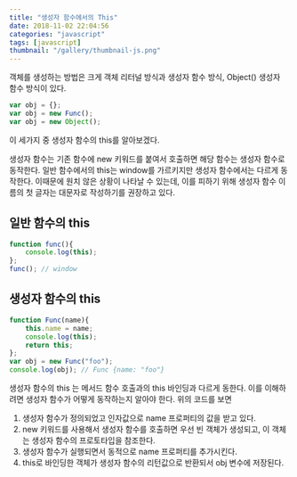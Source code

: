 ```yaml
---
title: "생성자 함수에서의 This"
date: 2018-11-02 22:04:56
categories: "javascript"
tags: [javascript]
thumbnail: "/gallery/thumbnail-js.png"
---
```


객체를 생성하는 방법은 크게 객체 리터널 방식과 생성자 함수 방식, Object() 생성자 함수 방식이 있다. 

<!-- more -->

```javascript
var obj = {};
var obj = new Func();
var obj = new Object();
```

이 세가지 중 생성자 함수의 this를 알아보겠다.

생성자 함수는 기존 함수에 new 키워드를 붙여서 호출하면 해당 함수는 생성자 함수로 동작한다. 일반 함수에서의 this는 window를 가르키지만 생성자 함수에서는 다르게 동작한다. 이때문에 원치 않은 상황이 나타날 수 있는데, 이를 피하기 위해 생성자 함수 이름의 첫 글자는 대문자로 작성하기를 권장하고 있다. 

## 일반 함수의 this

```javascript
function func(){
    console.log(this);
};
func(); // window
```

## 생성자 함수의 this

```javascript
function Func(name){
    this.name = name;
    console.log(this);
    return this;
};
var obj = new Func("foo");
console.log(obj); // Func {name: "foo"}
```

생성자 함수의 this 는 메서드 함수 호출과의 this 바인딩과 다르게 동한다. 이를 이해하려면 생성자 함수가 어떻게 동작하는지 알아야 한다. 위의 코드를 보면 

1. 생성자 함수가 정의되었고 인자값으로 name 프로퍼티의 값을 받고 있다. 
2. new 키워드를 사용해서 생성자 함수를 호출하면 우선 빈 객체가 생성되고, 이 객체는 생성자 함수의 프로토타입을 참조한다.
3. 생성자 함수가 실행되면서 동적으로 name 프로퍼티를 추가시킨다.
4. this로 바인딩한 객체가 생성자 함수의 리턴값으로 반환되서 obj 변수에 저장된다.
